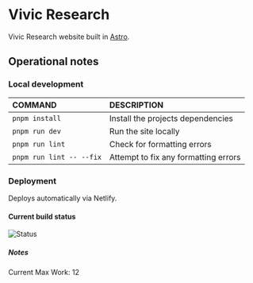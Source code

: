 # Vivic Research

Vivic Research website built in [Astro](https://astro.build).

## Operational notes

### Local development

| COMMAND                  | DESCRIPTION                                       |
|:-------------------------|:--------------------------------------------------|
| `pnpm install`           | Install the projects dependencies                 |
| `pnpm run dev`           | Run the site locally                              |
| `pnpm run lint`          | Check for formatting errors                       |
| `pnpm run lint -- --fix` | Attempt to fix any formatting errors              |

### Deployment

Deploys automatically via Netlify.

#### Current build status

![Status](https://api.netlify.com/api/v1/badges/90e6b80d-a19a-45b4-81c1-b07bf464cf10/deploy-status)

##### Notes

Current Max Work: 12
